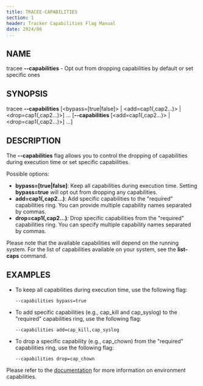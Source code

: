 ```yaml
---
title: TRACEE-CAPABILITIES
section: 1
header: Tracker Capabilities Flag Manual
date: 2024/06
...
```


## NAME

tracee **\-\-capabilities** - Opt out from dropping capabilities by default or set specific ones

## SYNOPSIS

tracee **\-\-capabilities** [<bypass=[true|false]\> | <add=cap1(,cap2...)\> | <drop=cap1(,cap2...)\>] ... [**\-\-capabilities** [<add=cap1(,cap2...)\> | <drop=cap1(,cap2...)\>] ...]

## DESCRIPTION

The **\-\-capabilities** flag allows you to control the dropping of capabilities during execution time or set specific capabilities.

Possible options:

- **bypass=[true|false]**: Keep all capabilities during execution time. Setting **bypass=true** will opt out from dropping any capabilities.
- **add=cap1(,cap2...)**: Add specific capabilities to the "required" capabilities ring. You can provide multiple capability names separated by commas.
- **drop=cap1(,cap2...)**: Drop specific capabilities from the "required" capabilities ring. You can specify multiple capability names separated by commas.

Please note that the available capabilities will depend on the running system. For the list of capabilities available on your system, see the **list-caps** command.

## EXAMPLES

- To keep all capabilities during execution time, use the following flag:

  ```console
  --capabilities bypass=true
  ```

- To add specific capabilities (e.g., cap_kill and cap_syslog) to the "required" capabilities ring, use the following flag:

  ```console
  --capabilities add=cap_kill,cap_syslog
  ```

- To drop a specific capability (e.g., cap_chown) from the "required" capabilities ring, use the following flag:

  ```console
  --capabilities drop=cap_chown
  ```

Please refer to the [documentation](../advanced/dropping-capabilities.md) for more information on environment capabilities.
